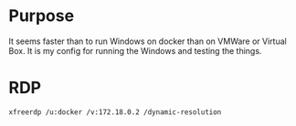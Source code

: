 # Purpose
It seems faster than to run Windows on docker than on VMWare or Virtual Box. It is my config for running the Windows and testing the things. 
# RDP 
```bash
xfreerdp /u:docker /v:172.18.0.2 /dynamic-resolution
```
